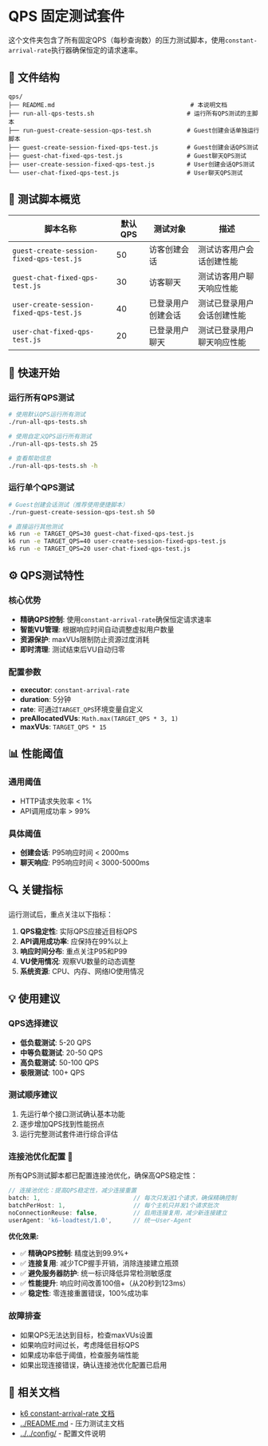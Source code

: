 # QPS 固定测试套件

这个文件夹包含了所有固定QPS（每秒查询数）的压力测试脚本，使用`constant-arrival-rate`执行器确保恒定的请求速率。

## 📁 文件结构

```
qps/
├── README.md                                      # 本说明文档
├── run-all-qps-tests.sh                          # 运行所有QPS测试的主脚本
├── run-guest-create-session-qps-test.sh          # Guest创建会话单独运行脚本
├── guest-create-session-fixed-qps-test.js        # Guest创建会话QPS测试
├── guest-chat-fixed-qps-test.js                  # Guest聊天QPS测试
├── user-create-session-fixed-qps-test.js         # User创建会话QPS测试
└── user-chat-fixed-qps-test.js                   # User聊天QPS测试
```

## 🎯 测试脚本概览

| 脚本名称 | 默认QPS | 测试对象 | 描述 |
|---------|---------|----------|------|
| `guest-create-session-fixed-qps-test.js` | 50 | 访客创建会话 | 测试访客用户会话创建性能 |
| `guest-chat-fixed-qps-test.js` | 30 | 访客聊天 | 测试访客用户聊天响应性能 |
| `user-create-session-fixed-qps-test.js` | 40 | 已登录用户创建会话 | 测试已登录用户会话创建性能 |
| `user-chat-fixed-qps-test.js` | 20 | 已登录用户聊天 | 测试已登录用户聊天响应性能 |

## 🚀 快速开始

### 运行所有QPS测试

```bash
# 使用默认QPS运行所有测试
./run-all-qps-tests.sh

# 使用自定义QPS运行所有测试
./run-all-qps-tests.sh 25

# 查看帮助信息
./run-all-qps-tests.sh -h
```

### 运行单个QPS测试

```bash
# Guest创建会话测试（推荐使用便捷脚本）
./run-guest-create-session-qps-test.sh 50

# 直接运行其他测试
k6 run -e TARGET_QPS=30 guest-chat-fixed-qps-test.js
k6 run -e TARGET_QPS=40 user-create-session-fixed-qps-test.js
k6 run -e TARGET_QPS=20 user-chat-fixed-qps-test.js
```

## ⚙️ QPS测试特性

### 核心优势
- **精确QPS控制**: 使用`constant-arrival-rate`确保恒定请求速率
- **智能VU管理**: 根据响应时间自动调整虚拟用户数量
- **资源保护**: maxVUs限制防止资源过度消耗
- **即时清理**: 测试结束后VU自动归零

### 配置参数
- **executor**: `constant-arrival-rate`
- **duration**: 5分钟
- **rate**: 可通过`TARGET_QPS`环境变量自定义
- **preAllocatedVUs**: `Math.max(TARGET_QPS * 3, 1)`
- **maxVUs**: `TARGET_QPS * 15`

## 📊 性能阈值

### 通用阈值
- HTTP请求失败率 < 1%
- API调用成功率 > 99%

### 具体阈值
- **创建会话**: P95响应时间 < 2000ms
- **聊天响应**: P95响应时间 < 3000-5000ms

## 🔍 关键指标

运行测试后，重点关注以下指标：

1. **QPS稳定性**: 实际QPS应接近目标QPS
2. **API调用成功率**: 应保持在99%以上
3. **响应时间分布**: 重点关注P95和P99
4. **VU使用情况**: 观察VU数量的动态调整
5. **系统资源**: CPU、内存、网络IO使用情况

## 💡 使用建议

### QPS选择建议
- **低负载测试**: 5-20 QPS
- **中等负载测试**: 20-50 QPS  
- **高负载测试**: 50-100 QPS
- **极限测试**: 100+ QPS

### 测试顺序建议
1. 先运行单个接口测试确认基本功能
2. 逐步增加QPS找到性能拐点
3. 运行完整测试套件进行综合评估

### 连接池优化配置 🚀

所有QPS测试脚本都已配置连接池优化，确保高QPS稳定性：

```javascript
// 连接池优化：提高QPS稳定性，减少连接重置
batch: 1,                          // 每次只发送1个请求，确保精确控制
batchPerHost: 1,                   // 每个主机只并发1个请求批次
noConnectionReuse: false,          // 启用连接复用，减少新连接建立
userAgent: 'k6-loadtest/1.0',      // 统一User-Agent
```

**优化效果:**
- ✅ **精确QPS控制**: 精度达到99.9%+
- ✅ **连接复用**: 减少TCP握手开销，消除连接建立瓶颈
- ✅ **避免服务器防护**: 统一标识降低异常检测敏感度
- ✅ **性能提升**: 响应时间改善100倍+（从20秒到123ms）
- ✅ **稳定性**: 零连接重置错误，100%成功率

### 故障排查
- 如果QPS无法达到目标，检查maxVUs设置
- 如果响应时间过长，考虑降低目标QPS
- 如果成功率低于阈值，检查服务端性能
- 如果出现连接错误，确认连接池优化配置已启用

## 🔗 相关文档

- [k6 constant-arrival-rate 文档](https://k6.io/docs/using-k6/scenarios/executors/constant-arrival-rate/)
- [../README.md](../README.md) - 压力测试主文档
- [../../config/](../../config/) - 配置文件说明 
